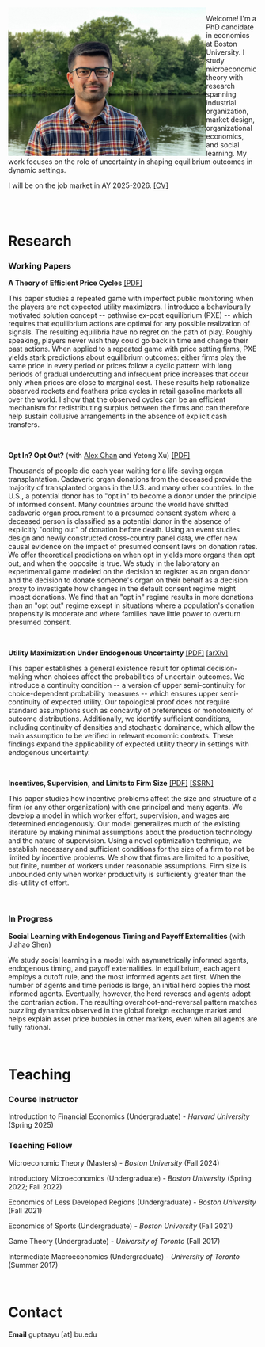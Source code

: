 <img class = "image" align = "left" style = "width:400px; max-width:100%" src = "/Images/2025.jpg"/>

Welcome! I'm a PhD candidate in economics at Boston University. I study microeconomic theory with research spanning industrial organization, market design, organizational economics, and social learning. My work focuses on the role of uncertainty in shaping equilibrium outcomes in dynamic settings.

I will be on the job market in AY 2025-2026. <a href = "Files/CV.pdf" target = "_blank" rel = "noopener noreferrer">[CV]</a>

<br clear = "left" />
<br>

# Research

### Working Papers

**A Theory of Efficient Price Cycles** <a href = "Files/JMP.pdf" target = "_blank" rel = "noopener noreferrer">[PDF]</a>

This paper studies a repeated game with imperfect public monitoring when the players are not expected utility maximizers. I introduce a behaviourally motivated solution concept -- pathwise ex-post equilibrium (PXE) -- which requires that equilibrium actions are optimal for any possible realization of signals. The resulting equilibria have no regret on the path of play. Roughly speaking, players never wish they could go back in time and change their past actions. When applied to a repeated game with price setting firms, PXE yields stark predictions about equilibrium outcomes: either firms play the same price in every period or prices follow a cyclic pattern with long periods of gradual undercutting and infrequent price increases that occur only when prices are close to marginal cost. These results help rationalize observed rockets and feathers price cycles in retail gasoline markets all over the world. I show that the observed cycles can be an efficient mechanism for redistributing surplus between the firms and can therefore help sustain collusive arrangements in the absence of explicit cash transfers.

<br>

**Opt In? Opt Out?** (with [Alex Chan](https://www.alexchan.net/) and Yetong Xu) <a href = "Files/Opt In Opt Out.pdf" target = "_blank" rel = "noopener noreferrer">[PDF]</a>

Thousands of people die each year waiting for a life-saving organ transplantation. Cadaveric organ donations from the deceased provide the majority of transplanted organs in the U.S. and many other countries. In the U.S., a potential donor has to "opt in" to become a donor under the principle of informed consent. Many countries around the world have shifted cadaveric organ procurement to a presumed consent system where a deceased person is classified as a potential donor in the absence of explicitly "opting out" of donation before death. Using an event studies design and newly constructed cross-country panel data, we offer new causal evidence on the impact of presumed consent laws on donation rates. We offer theoretical predictions on when opt in yields more organs than opt out, and when the opposite is true. We study in the laboratory an experimental game modeled on the decision to register as an organ donor and the decision to donate someone's organ on their behalf as a decision proxy to investigate how changes in the default consent regime might impact donations. We find that an "opt in" regime results in more donations than an "opt out" regime except in situations where a population's donation propensity is moderate and where families have little power to overturn presumed consent.

<br>

**Utility Maximization Under Endogenous Uncertainty** <a href = "Files/Note.pdf" target = "_blank" rel = "noopener noreferrer">[PDF]</a> <a href = "http://arxiv.org/abs/2505.06846" target = "_blank" rel = "noopener noreferrer">[arXiv]</a>

This paper establishes a general existence result for optimal decision-making when choices affect the probabilities of uncertain outcomes. We introduce a continuity condition -- a version of upper semi-continuity for choice-dependent probability measures -- which ensures upper semi-continuity of expected utility. Our topological proof does not require standard assumptions such as concavity of preferences or monotonicity of outcome distributions. Additionally, we identify sufficient conditions, including continuity of densities and stochastic dominance, which allow the main assumption to be verified in relevant economic contexts. These findings expand the applicability of expected utility theory in settings with endogenous uncertainty.

<br>

**Incentives, Supervision, and Limits to Firm Size** <a href = "Files/Paper.pdf" target = "_blank" rel = "noopener noreferrer">[PDF]</a> <a href = "http://ssrn.com/abstract=5182004" target = "_blank" rel = "noopener noreferrer">[SSRN]</a>

This paper studies how incentive problems affect the size and structure of a firm (or any other organization) with one principal and many agents. We develop a model in which worker effort, supervision, and wages are determined endogenously. Our model generalizes much of the existing literature by making minimal assumptions about the production technology and the nature of supervision. Using a novel optimization technique, we establish necessary and sufficient conditions for the size of a firm to not be limited by incentive problems. We show that firms are limited to a positive, but finite, number of workers under reasonable assumptions. Firm size is unbounded only when worker productivity is sufficiently greater than the dis-utility of effort.

<br>

### In Progress

**Social Learning with Endogenous Timing and Payoff Externalities** (with Jiahao Shen)

We study social learning in a model with asymmetrically informed agents, endogenous timing, and payoff externalities. In equilibrium, each agent employs a cutoff rule, and the most informed agents act first. When the number of agents and time periods is large, an initial herd copies the most informed agents. Eventually, however, the herd reverses and agents adopt the contrarian action. The resulting overshoot-and-reversal pattern matches puzzling dynamics observed in the global foreign exchange market and helps explain asset price bubbles in other markets, even when all agents are fully rational.

<br>

# Teaching

### Course Instructor

Introduction to Financial Economics (Undergraduate) - _Harvard University_ (Spring 2025)

### Teaching Fellow

Microeconomic Theory (Masters) - _Boston University_ (Fall 2024)

Introductory Microeconomics (Undergraduate) - _Boston University_ (Spring 2022; Fall 2022)

Economics of Less Developed Regions (Undergraduate) - _Boston University_ (Fall 2021)

Economics of Sports (Undergraduate) - _Boston University_ (Fall 2021)

Game Theory (Undergraduate) - _University of Toronto_ (Fall 2017)

Intermediate Macroeconomics (Undergraduate) - _University of Toronto_ (Summer 2017)

<br>

# Contact

**Email** guptaayu [at] bu.edu
